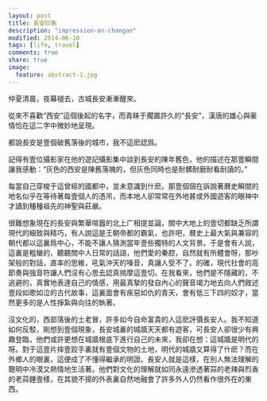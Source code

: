 ```yaml
---
layout: post
title: 長安印象
description: "impression-on-changan"
modified: 2014-06-10
tags: [life, travel]
comments: true
share: true
image:
  feature: abstract-1.jpg
---
```

仲夏清晨，夜幕褪去，古城長安漸漸醒來。

從來不喜歡“西安”這個後起的名字，而青睐于擱置許久的“長安”，漢唐的雄心與豪情恰在這二字中微妙地呈現。

都說長安是壹個破舊落後的城市，我不這麽認爲。

記得有壹位攝影家在他的遊記攝影集中談到長安的陳年舊色，他的描述在那壹瞬間讓我感動：“灰色的西安是陳舊落魄的，但灰色同時也是耐髒耐磨耐看耐讀的。”

每當自己穿梭于這曾經的國都中，並未意識到什麽。那壹個個在訴說著曆史瞬間的地名似乎在等待著每壹個人的憑吊，而本地人卻常常在外地甚或外國遊客的眼神中才讀到種種祖先的神聖與莊嚴。

很難想象現在的長安與繁華喧囂的北上广相提並論，關中大地上的壹切都缺乏所謂現代的細致與精巧，有人說這是王朝帝都的霸氣，也許吧，曆史上最大氣與兼容的朝代都以這裏爲中心，不能不讓人猜測當年壹些獨特的人文背景。于是會有人說，這裏是粗蠻的，聽聽關中人日常的話語，他們愛的秦腔，自然就有所體會呀，那吵架般的對話，直率的思維，吼氣沖天的嗓音，真讓人受不了。的確，現代社會的高節奏與強音符讓人們沒有心思去認真揣摩這壹切。在我看來，他們是不隱藏的，不逃避的，真實地表達自己的情感，用最真摯的發自內心的聲音竭力地去向人們敘述壹段如歌如泣的古代故事，這裏面會有疾惡如仇的青天，會有低三下四的奴才，當然更多的是人性掙紮與向往的執著。　

沒文化的，西部落後的土老冒，許多如今自命富貴的人這麽評價長安人。我不知道如何反駁，剛想到壹個現象，長安城裏的城牆天天都有遊客，可長安人卻很少有興趣登臨，他們或許更想在城牆根底下進行自己的未來，我卻在想：這城牆是明代的呀。對于這壹片摔壹跤手裏就有壹個文物的土地，明代的城牆又算得了什麽？而在外鄉人的眼裏，這便成了不懂得繼承的明證。長安人就是這樣，在別人無法理解的聰明中冷漠又熱情地生活著。他們對文化的理解就如同永遠滲透著蒜的老辣與烈香的老蒜錘壹樣，在其貌不揚的外表裏自然地融會了許多外人仍然看作很外在的東西。

